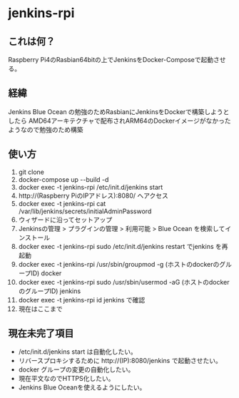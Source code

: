 # jenkins-rpi

## これは何？

Raspberry Pi4のRasbian64bitの上でJenkinsをDocker-Composeで起動させる。

## 経緯

Jenkins Blue Ocean の勉強のためRasbianにJenkinsをDockerで構築しようとしたら AMD64アーキテクチャで配布されARM64のDockerイメージがなかったようなので勉強のため構築

## 使い方

1. git clone
1. docker-compose up --build -d
1. docker exec -t jenkins-rpi /etc/init.d/jenkins start
1. http://(Raspberry PiのIPアドレス):8080/ へアクセス
1. docker exec -t jenkins-rpi cat /var/lib/jenkins/secrets/initialAdminPassword
1. ウィザードに沿ってセットアップ
1. Jenkinsの管理 > プラグインの管理 > 利用可能 > Blue Ocean を検索してインストール
1. docker exec -t jenkins-rpi sudo /etc/init.d/jenkins restart でjenkins を再起動
1. docker exec -t jenkins-rpi /usr/sbin/groupmod -g (ホストのdockerのグループID) docker
1. docker exec -t jenkins-rpi sudo /usr/sbin/usermod -aG (ホストのdockerのグループID) jenkins
1. docker exec -t jenkins-rpi id jenkins で確認
1. 現在はここまで

## 現在未完了項目

* /etc/init.d/jenkins start は自動化したい。
* リバースプロキシするために http://(IP):8080/jenkins で起動させたい。
* docker グループの変更の自動化したい。
* 現在平文なのでHTTPS化したい。
* Jenkins Blue Oceanを使えるようにしたい。
